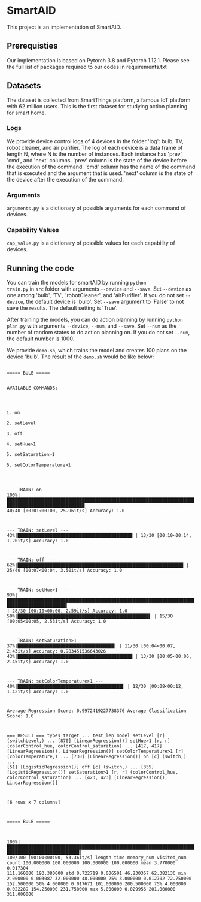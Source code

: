 # SmartAID
This project is an implementation of SmartAID.

## Prerequisties
Our implementation is based on Pytorch 3.8 and Pytorch 1.12.1.
Please see the full list of packages required to our codes in requirements.txt

## Datasets
The dataset is collected from SmartThings platform, a famous IoT platform with 62 million users.
This is the first dataset for studying action planning for smart home.
### Logs
We provide device control logs of 4 devices in the folder 'log': bulb, TV, robot cleaner, and air purifier.
The log of each device is a data frame of length N, where N is the number of instances. Each instance has 'prev', 'cmd', and 'next' columns. 'prev' column is the state of the device before the execution of the command.
'cmd' column has the name of the command that is executed and the argument that is used.
'next' column is the state of the device after the execution of the command.
### Arguments
<code/>arguments.py</code> is a dictionary of possible arguments for each command of devices.
### Capability Values
<code/>cap_value.py</code> is a dictionary of possible values for each capability of devices.

## Running the code
You can train the models for smartAID by running <code/>python train.py</code> in <code/>src</code> folder with arguments <code/>--device</code> and <code/>--save</code>. Set <code/>--device</code> as one among 'bulb', 'TV', 'robotCleaner', and 'airPurifier'. If you do not set <code/>--device</code>, the default device is 'bulb'. Set <code/>--save</code> argument to 'False' to not save the results. The default setting is 'True'.

After training the models, you can do action planning by running <code/>python plan.py</code> with arguments <code/>--device</code>, <code/>--num</code>, and <code/>--save</code>.
Set <code/>--num</code> as the number of random states to do action planning on. If you do not set <code/>--num</code>, the default number is 1000.

We provide <code/>demo.sh</code>, which trains the model and creates 100 plans on the device 'bulb'. The result of the <code/>demo.sh</code> would be like below:

<code/>
===== BULB =====

AVAILABLE COMMANDS:
1. on
2. setLevel
3. off
4. setHue>1
5. setSaturation>1
6. setColorTemperature>1

--- TRAIN: on ---
100%|███████████████████████████████████████████████████████████████████████████████████████████████████| 40/40 [00:01<00:00, 25.96it/s]
Accuracy: 1.0

--- TRAIN: setLevel ---
 43%|██████████████████████████████████████████▉                                                        | 13/30 [00:10<00:14,  1.20it/s]
Accuracy: 1.0

--- TRAIN: off ---
 62%|█████████████████████████████████████████████████████████████▉                                     | 25/40 [00:07<00:04,  3.50it/s]
Accuracy: 1.0

--- TRAIN: setHue>1 ---
 93%|████████████████████████████████████████████████████████████████████████████████████████████▍      | 28/30 [00:10<00:00,  2.59it/s]
Accuracy: 1.0
 50%|█████████████████████████████████████████████████▌                                                 | 15/30 [00:05<00:05,  2.53it/s]
Accuracy: 1.0

--- TRAIN: setSaturation>1 ---
 37%|████████████████████████████████████▎                                                              | 11/30 [00:04<00:07,  2.43it/s]
Accuracy: 0.983451536643026
 43%|██████████████████████████████████████████▉                                                        | 13/30 [00:05<00:06,  2.45it/s]
Accuracy: 1.0

--- TRAIN: setColorTemperature>1 ---
 40%|███████████████████████████████████████▌                                                           | 12/30 [00:08<00:12,  1.42it/s]
Accuracy: 1.0

Average Regression Score: 0.9972419227738376
Average Classification Score: 1.0

=== RESULT ===
                        types                                       target  ...    test_len                                     model
setLevel                  [r]                               (switchLevel,)  ...       [870]                      [LinearRegression()]
setHue>1               [r, r]  (colorControl_hue, colorControl_saturation)  ...  [417, 417]  [LinearRegression(), LinearRegression()]
setColorTemperature>1     [r]                          (colorTemperature,)  ...       [730]                      [LinearRegression()]
on                        [c]                                    (switch,)  ...        [51]                    [LogisticRegression()]
off                       [c]                                    (switch,)  ...       [355]                    [LogisticRegression()]
setSaturation>1        [r, r]  (colorControl_hue, colorControl_saturation)  ...  [423, 423]  [LinearRegression(), LinearRegression()]

[6 rows x 7 columns]


===== BULB =====

100%|█████████████████████████████████████████████████████████████████████████████████████████████████| 100/100 [00:01<00:00, 53.36it/s]
           length        time  memory_num  visited_num
count  100.000000  100.000000  100.000000   100.000000
mean     3.770000    0.017304  111.160000   193.380000
std      0.722719    0.006501   46.230367    62.382136
min      2.000000    0.003087   32.000000    48.000000
25%      3.000000    0.012702   72.750000   152.500000
50%      4.000000    0.017671  101.000000   200.500000
75%      4.000000    0.022289  154.250000   231.750000
max      5.000000    0.029956  201.000000   311.000000
</code>